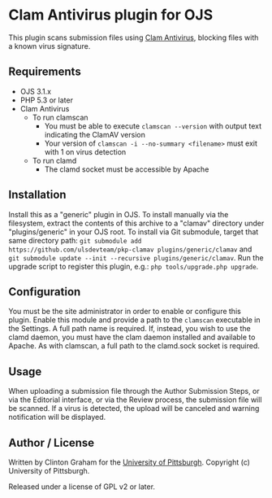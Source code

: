 # Clam Antivirus plugin for OJS

This plugin scans submission files using [Clam Antivirus](https://www.clamav.net/), blocking files with a known virus signature.

## Requirements

* OJS 3.1.x
* PHP 5.3 or later
* Clam Antivirus
  * To run clamscan
    * You must be able to execute `clamscan --version` with output text indicating the ClamAV version
    * Your version of `clamscan -i --no-summary <filename>` must exit with 1 on virus detection
  * To run clamd
    * The clamd socket must be accessible by Apache

## Installation

Install this as a "generic" plugin in OJS.  To install manually via the filesystem, extract the contents of this archive to a "clamav" directory under "plugins/generic" in your OJS root.  To install via Git submodule, target that same directory path: `git submodule add https://github.com/ulsdevteam/pkp-clamav plugins/generic/clamav` and `git submodule update --init --recursive plugins/generic/clamav`.  Run the upgrade script to register this plugin, e.g.: `php tools/upgrade.php upgrade`.

## Configuration

You must be the site administrator in order to enable or configure this plugin.  Enable this module and provide a path to the `clamscan` executable in the Settings.  A full path name is required. If, instead, you wish to use the clamd daemon, you must have the clam daemon installed and available to Apache. As with clamscan, a full path to the clamd.sock socket is required.

## Usage

When uploading a submission file through the Author Submission Steps, or via the Editorial interface, or via the Review process, the submission file will be scanned.  If a virus is detected, the upload will be canceled and warning notification will be displayed.

## Author / License

Written by Clinton Graham for the [University of Pittsburgh](http://www.pitt.edu).  Copyright (c) University of Pittsburgh.

Released under a license of GPL v2 or later.
